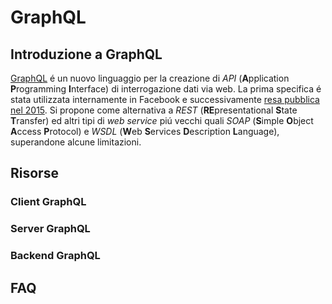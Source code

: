 # GraphQL

## Introduzione a GraphQL
[GraphQL](http://graphql.org) é un nuovo linguaggio per la creazione di *API* (**A**pplication **P**rogramming **I**nterface) di interrogazione dati via web. La prima specifica é stata utilizzata internamente in Facebook e successivamente [resa pubblica nel 2015](https://code.facebook.com/posts/1691455094417024).
Si propone come alternativa a *REST* (**RE**presentational **S**tate **T**ransfer) ed altri tipi di *web service* piú vecchi quali *SOAP* (**S**imple **O**bject **A**ccess **P**rotocol) e *WSDL* (**W**eb **S**ervices **D**escription **L**anguage), superandone alcune limitazioni.

## Risorse

### Client GraphQL

### Server GraphQL

### Backend GraphQL

## FAQ
